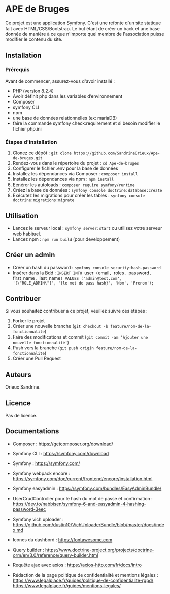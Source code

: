 # APE de Bruges

Ce projet est une application Symfony. C'est une refonte d'un site statique fait avec HTML/CSS/Bootstrap. Le but étant de créer un back et une base donnée de manière à ce que n'importe quel membre de l'association puisse modifier le contenu du site.

## Installation

### Prérequis

Avant de commencer, assurez-vous d'avoir installé :
- PHP (version 8.2.4)
- Avoir définit php dans les variables d’environnement 
- Composer
- symfony CLI
- npm
- une base de données relationnelles (ex: mariaDB)
- faire la commande symfony check:requirement et si besoin modifier le fichier php.ini

### Étapes d'installation

1. Clonez ce dépôt : `git clone https://github.com/SandrineOrieux/Ape-de-bruges.git`
2. Rendez-vous dans le répertoire du projet : `cd Ape-de-bruges`
3. Configurer le fichier .env pour la base de données
4. Installez les dépendances via Composer : `composer install`
5. Installez les dépendances via npm : `npm install`
6. Eénérer les autoloads : `composer require symfony/runtime`
7. Créez la base de données : `symfony console doctrine:database:create`
8. Exécutez les migrations pour créer les tables : `synfony console doctrine:migrations:migrate`


## Utilisation
 - Lancez le serveur local : `symfony server:start` ou utilisez votre serveur web habituel.
 - Lancez npm : `npm run build` (pour developpement)

## Créer un admin
- Créer un hash du password : `symfony console security:hash-password`
 - Insérer dans la Bdd : `INSERT INTO `user` (`email`, `roles`, `password`, `first_name`, `last_name`) VALUES ('admin@test.com', '[\"ROLE_ADMIN\"]', '{le mot de pass hash}', 'Nom', 'Prenom');`


## Contribuer

Si vous souhaitez contribuer à ce projet, veuillez suivre ces étapes :
1. Forker le projet
2. Créer une nouvelle branche (`git checkout -b feature/nom-de-la-fonctionnalite`)
3. Faire des modifications et commit (`git commit -am 'Ajouter une nouvelle fonctionnalité'`)
4. Push vers la branche (`git push origin feature/nom-de-la-fonctionnalite`)
5. Créer une Pull Request

## Auteurs

Orieux Sandrine.

## Licence

Pas de licence.

## Documentations 

- Composer :
https://getcomposer.org/download/

- Symfony CLI :
https://symfony.com/download

- Symfony :
https://symfony.com/

- Symfony webpack encore :
https://symfony.com/doc/current/frontend/encore/installation.html

- Symfony easyadmin :
https://symfony.com/bundles/EasyAdminBundle/

- UserCrudController pour le hash du mot de passe et confirmation :
https://dev.to/nabbisen/symfony-6-and-easyadmin-4-hashing-password-3eec

- Symfony vich uploader :
https://github.com/dustin10/VichUploaderBundle/blob/master/docs/index.md

- Icones du dashbord :
https://fontawesome.com

- Query builder :
https://www.doctrine-project.org/projects/doctrine-orm/en/3.0/reference/query-builder.html

- Requête ajax avec axios :
https://axios-http.com/fr/docs/intro

- Rédaction de la page politique de confidentialité et mentions légales :
https://www.legalplace.fr/guides/politique-de-confidentialite-rgpd/
https://www.legalplace.fr/guides/mentions-legales/







